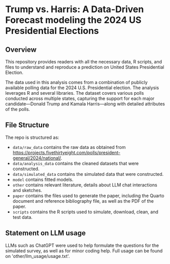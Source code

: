 # Trump vs. Harris: A Data-Driven Forecast modeling the 2024 US Presidential Elections

## Overview

This repository provides readers with all the necessary data, R scripts, and files to understand and reproduce a prediction on United States Presidential Election.

The data used in this analysis comes from a combination of publicly available polling data for the 2024 U.S. Presidential election. The analysis leverages R and several libraries. The dataset covers various polls conducted across multiple states, capturing the support for each major candidate—Donald Trump and Kamala Harris—along with detailed attributes of the polls.


## File Structure

The repo is structured as:

-   `data/raw_data` contains the raw data as obtained from https://projects.fivethirtyeight.com/polls/president-general/2024/national/.
-   `data/analysis_data` contains the cleaned datasets that were constructed.
-   `data/simulated_data` contains the simulated data that were constructed.
-   `model` contains fitted models. 
-   `other` contains relevant literature, details about LLM chat interactions and sketches.
-   `paper` contains the files used to generate the paper, including the Quarto document and reference bibliography file, as well as the PDF of the paper. 
-   `scripts` contains the R scripts used to simulate, download, clean, and test data.


## Statement on LLM usage

LLMs such as ChatGPT were used to help formulate the questions for the simulated survey, as well as for minor coding help. Full usage can be found on 'other/llm_usage/usage.txt'.
